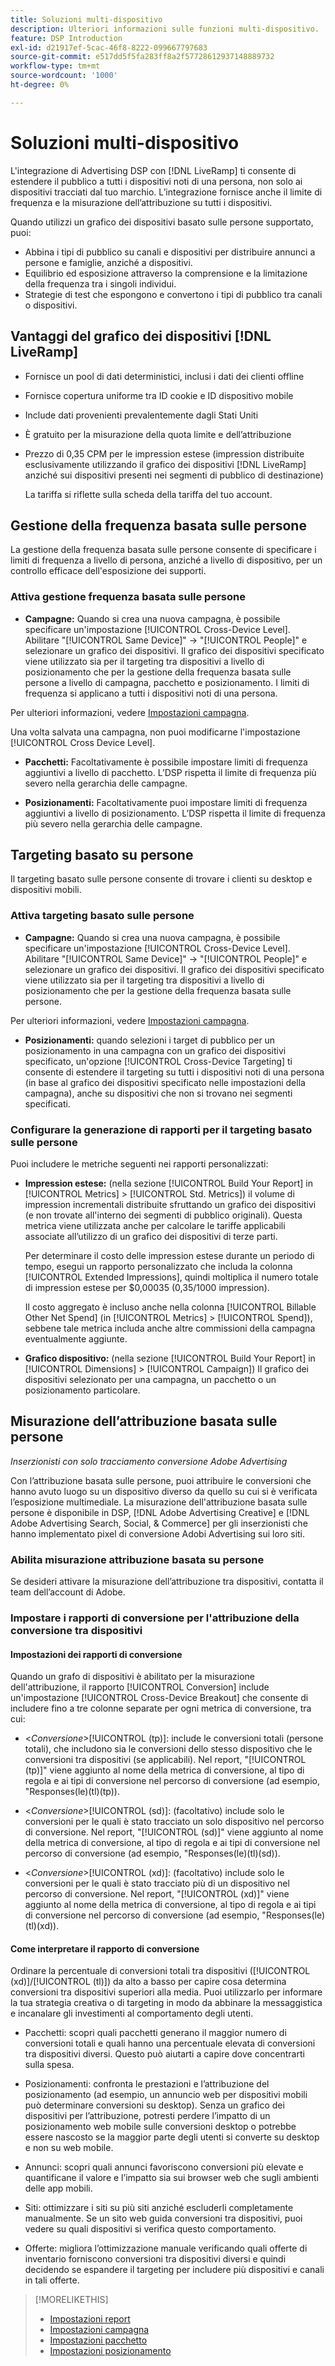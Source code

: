 ```yaml
---
title: Soluzioni multi-dispositivo
description: Ulteriori informazioni sulle funzioni multi-dispositivo.
feature: DSP Introduction
exl-id: d21917ef-5cac-46f8-8222-099667797683
source-git-commit: e517dd5f5fa283ff8a2f57728612937148889732
workflow-type: tm+mt
source-wordcount: '1000'
ht-degree: 0%

---
```


# Soluzioni multi-dispositivo

L&#39;integrazione di Advertising DSP con [!DNL LiveRamp] ti consente di estendere il pubblico a tutti i dispositivi noti di una persona, non solo ai dispositivi tracciati dal tuo marchio. L’integrazione fornisce anche il limite di frequenza e la misurazione dell’attribuzione su tutti i dispositivi.

Quando utilizzi un grafico dei dispositivi basato sulle persone supportato, puoi:

* Abbina i tipi di pubblico su canali e dispositivi per distribuire annunci a persone e famiglie, anziché a dispositivi.
* Equilibrio ed esposizione attraverso la comprensione e la limitazione della frequenza tra i singoli individui.
* Strategie di test che espongono e convertono i tipi di pubblico tra canali o dispositivi.

## Vantaggi del grafico dei dispositivi [!DNL LiveRamp]

* Fornisce un pool di dati deterministici, inclusi i dati dei clienti offline

* Fornisce copertura uniforme tra ID cookie e ID dispositivo mobile

* Include dati provenienti prevalentemente dagli Stati Uniti

* È gratuito per la misurazione della quota limite e dell’attribuzione

* Prezzo di 0,35 CPM per le impression estese (impression distribuite esclusivamente utilizzando il grafico dei dispositivi [!DNL LiveRamp] anziché sui dispositivi presenti nei segmenti di pubblico di destinazione)

  La tariffa si riflette sulla scheda della tariffa del tuo account.

## Gestione della frequenza basata sulle persone

La gestione della frequenza basata sulle persone consente di specificare i limiti di frequenza a livello di persona, anziché a livello di dispositivo, per un controllo efficace dell&#39;esposizione dei supporti.

### Attiva gestione frequenza basata sulle persone

* **Campagne:** Quando si crea una nuova campagna, è possibile specificare un&#39;impostazione [!UICONTROL Cross-Device Level]. Abilitare &quot;[!UICONTROL Same Device]&quot; -> &quot;[!UICONTROL People]&quot; e selezionare un grafico dei dispositivi. Il grafico dei dispositivi specificato viene utilizzato sia per il targeting tra dispositivi a livello di posizionamento che per la gestione della frequenza basata sulle persone a livello di campagna, pacchetto e posizionamento. I limiti di frequenza si applicano a tutti i dispositivi noti di una persona.

Per ulteriori informazioni, vedere [Impostazioni campagna](/help/dsp/campaign-management/campaigns/campaign-settings.md).

Una volta salvata una campagna, non puoi modificarne l&#39;impostazione [!UICONTROL Cross Device Level].

* **Pacchetti:** Facoltativamente è possibile impostare limiti di frequenza aggiuntivi a livello di pacchetto. L’DSP rispetta il limite di frequenza più severo nella gerarchia delle campagne.

* **Posizionamenti:** Facoltativamente puoi impostare limiti di frequenza aggiuntivi a livello di posizionamento. L’DSP rispetta il limite di frequenza più severo nella gerarchia delle campagne.

## Targeting basato su persone

Il targeting basato sulle persone consente di trovare i clienti su desktop e dispositivi mobili.

### Attiva targeting basato sulle persone

* **Campagne:** Quando si crea una nuova campagna, è possibile specificare un&#39;impostazione [!UICONTROL Cross-Device Level]. Abilitare &quot;[!UICONTROL Same Device]&quot; -> &quot;[!UICONTROL People]&quot; e selezionare un grafico dei dispositivi. Il grafico dei dispositivi specificato viene utilizzato sia per il targeting tra dispositivi a livello di posizionamento che per la gestione della frequenza basata sulle persone.

Per ulteriori informazioni, vedere [Impostazioni campagna](/help/dsp/campaign-management/campaigns/campaign-settings.md).

* **Posizionamenti:** quando selezioni i target di pubblico per un posizionamento in una campagna con un grafico dei dispositivi specificato, un&#39;opzione [!UICONTROL Cross-Device Targeting] ti consente di estendere il targeting su tutti i dispositivi noti di una persona (in base al grafico dei dispositivi specificato nelle impostazioni della campagna), anche su dispositivi che non si trovano nei segmenti specificati.

### Configurare la generazione di rapporti per il targeting basato sulle persone

Puoi includere le metriche seguenti nei rapporti personalizzati:

* **Impression estese:** (nella sezione [!UICONTROL Build Your Report] in [!UICONTROL Metrics] > [!UICONTROL Std. Metrics]) il volume di impression incrementali distribuite sfruttando un grafico dei dispositivi (e non trovate all&#39;interno dei segmenti di pubblico originali). Questa metrica viene utilizzata anche per calcolare le tariffe applicabili associate all’utilizzo di un grafico dei dispositivi di terze parti.

  Per determinare il costo delle impression estese durante un periodo di tempo, esegui un rapporto personalizzato che includa la colonna [!UICONTROL Extended Impressions], quindi moltiplica il numero totale di impression estese per $0,00035 (0,35/1000 impression).

  Il costo aggregato è incluso anche nella colonna [!UICONTROL Billable Other Net Spend] (in [!UICONTROL Metrics] > [!UICONTROL Spend]), sebbene tale metrica includa anche altre commissioni della campagna eventualmente aggiunte.

* **Grafico dispositivo:** (nella sezione [!UICONTROL Build Your Report] in [!UICONTROL Dimensions] > [!UICONTROL Campaign]) Il grafico dei dispositivi selezionato per una campagna, un pacchetto o un posizionamento particolare.

## Misurazione dell’attribuzione basata sulle persone

*Inserzionisti con solo tracciamento conversione Adobe Advertising*

Con l’attribuzione basata sulle persone, puoi attribuire le conversioni che hanno avuto luogo su un dispositivo diverso da quello su cui si è verificata l’esposizione multimediale. La misurazione dell&#39;attribuzione basata sulle persone è disponibile in DSP, [!DNL Adobe Advertising Creative] e [!DNL Adobe Advertising Search, Social, & Commerce] per gli inserzionisti che hanno implementato pixel di conversione Adobi Advertising sui loro siti.

### Abilita misurazione attribuzione basata su persone

Se desideri attivare la misurazione dell’attribuzione tra dispositivi, contatta il team dell’account di Adobe.

### Impostare i rapporti di conversione per l&#39;attribuzione della conversione tra dispositivi

#### Impostazioni dei rapporti di conversione

Quando un grafo di dispositivi è abilitato per la misurazione dell&#39;attribuzione, il rapporto [!UICONTROL Conversion] include un&#39;impostazione [!UICONTROL Cross-Device Breakout] che consente di includere fino a tre colonne separate per ogni metrica di conversione, tra cui:

* &lt;*Conversione*>[!UICONTROL (tp)]: include le conversioni totali (persone totali), che includono sia le conversioni dello stesso dispositivo che le conversioni tra dispositivi (se applicabili). Nel report, &quot;[!UICONTROL (tp)]&quot; viene aggiunto al nome della metrica di conversione, al tipo di regola e ai tipi di conversione nel percorso di conversione (ad esempio, &quot;Responses(le)(tl)(tp)).

* &lt;*Conversione*>[!UICONTROL (sd)]: (facoltativo) include solo le conversioni per le quali è stato tracciato un solo dispositivo nel percorso di conversione. Nel report, &quot;[!UICONTROL (sd)]&quot; viene aggiunto al nome della metrica di conversione, al tipo di regola e ai tipi di conversione nel percorso di conversione (ad esempio, &quot;Responses(le)(tl)(sd)).

* &lt;*Conversione*>[!UICONTROL (xd)]: (facoltativo) include solo le conversioni per le quali è stato tracciato più di un dispositivo nel percorso di conversione. Nel report, &quot;[!UICONTROL (xd)]&quot; viene aggiunto al nome della metrica di conversione, al tipo di regola e ai tipi di conversione nel percorso di conversione (ad esempio, &quot;Responses(le)(tl)(xd)).

#### Come interpretare il rapporto di conversione

Ordinare la percentuale di conversioni totali tra dispositivi ([!UICONTROL (xd)]/[!UICONTROL (tl)]) da alto a basso per capire cosa determina conversioni tra dispositivi superiori alla media. Puoi utilizzarlo per informare la tua strategia creativa o di targeting in modo da abbinare la messaggistica e incanalare gli investimenti al comportamento degli utenti.

* Pacchetti: scopri quali pacchetti generano il maggior numero di conversioni totali e quali hanno una percentuale elevata di conversioni tra dispositivi diversi. Questo può aiutarti a capire dove concentrarti sulla spesa.

* Posizionamenti: confronta le prestazioni e l’attribuzione del posizionamento (ad esempio, un annuncio web per dispositivi mobili può determinare conversioni su desktop). Senza un grafico dei dispositivi per l’attribuzione, potresti perdere l’impatto di un posizionamento web mobile sulle conversioni desktop o potrebbe essere nascosto se la maggior parte degli utenti si converte su desktop e non su web mobile.

* Annunci: scopri quali annunci favoriscono conversioni più elevate e quantificane il valore e l’impatto sia sui browser web che sugli ambienti delle app mobili.

* Siti: ottimizzare i siti su più siti anziché escluderli completamente manualmente. Se un sito web guida conversioni tra dispositivi, puoi vedere su quali dispositivi si verifica questo comportamento.

* Offerte: migliora l’ottimizzazione manuale verificando quali offerte di inventario forniscono conversioni tra dispositivi diversi e quindi decidendo se espandere il targeting per includere più dispositivi e canali in tali offerte.

>[!MORELIKETHIS]
>
>* [Impostazioni report](/help/dsp/reports/report-settings.md)
>* [Impostazioni campagna](/help/dsp/campaign-management/campaigns/campaign-settings.md)
>* [Impostazioni pacchetto](/help/dsp/campaign-management/packages/package-settings.md)
>* [Impostazioni posizionamento](/help/dsp/campaign-management/placements/placement-settings.md)
